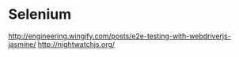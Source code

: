 # Selenium

http://engineering.wingify.com/posts/e2e-testing-with-webdriverjs-jasmine/
http://nightwatchjs.org/
